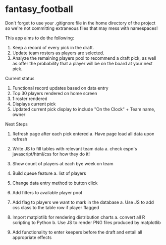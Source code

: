 # fantasy_football

Don't forget to use your .gitignore file in the home directory of the project so we're not committing extraneous files that may mess with namespaces!


This app aims to do the following:

1. Keep a record of every pick in the draft.
2. Update team rosters as players are selected.
3. Analyze the remaining players pool to recommend a draft pick, as well as offer the probability that a player will be on the board at your next pick.


Current status 
  1. Functional record updates based on data entry
  2. Top 30 players rendered on home screen
  3. 1 roster rendered
  4. Displays current pick
  5. Updated current pick display to include "On the Clock" + Team name, owner

Next Steps

  1. Refresh page after each pick entered
    a. Have page load all data upon refresh
  2. Write JS to fill tables with relevant team data
    a. check espn's javascript/html/css for how they do it!
  3. Show count of players at each bye week on team
  4. Build queue feature
    a. list of players 
  5. Change data entry method to button click

  6. Add filters to available player pool
  7. Add flag to players we want to mark in the database
    a. Use JS to add css class to the table row if player flagged
  8. Import matplotlib for rendering distribution charts
    a. convert all R scripting to Python
    b. Use JS to render PNG files produced by matplotlib
  9. Add functionality to enter keepers before the draft and entail all appropriate effects